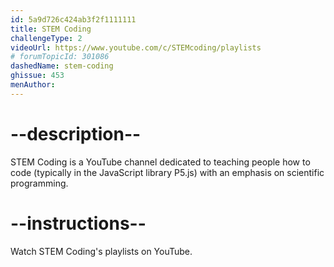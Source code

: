 ```yaml
---
id: 5a9d726c424ab3f2f1111111
title: STEM Coding
challengeType: 2
videoUrl: https://www.youtube.com/c/STEMcoding/playlists
# forumTopicId: 301086
dashedName: stem-coding
ghissue: 453
menAuthor:
---
```


# --description--

STEM Coding is a YouTube channel dedicated to teaching people how to code (typically in the JavaScript library P5.js) with an emphasis on scientific programming.

# --instructions--

Watch STEM Coding's playlists on YouTube.
